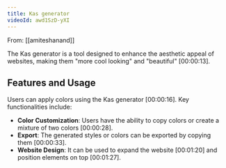 ```yaml
---
title: Kas generator
videoId: awd1SzD-yXI
---
```


From: [[amiteshanand]] <br/> 

The Kas generator is a tool designed to enhance the aesthetic appeal of websites, making them "more cool looking" and "beautiful" <a class="yt-timestamp" data-t="00:00:13">[00:00:13]</a>.

## Features and Usage

Users can apply colors using the Kas generator <a class="yt-timestamp" data-t="00:00:16">[00:00:16]</a>. Key functionalities include:
*   **Color Customization**: Users have the ability to copy colors or create a mixture of two colors <a class="yt-timestamp" data-t="00:00:28">[00:00:28]</a>.
*   **Export**: The generated styles or colors can be exported by copying them <a class="yt-timestamp" data-t="00:00:33">[00:00:33]</a>.
*   **Website Design**: It can be used to expand the website <a class="yt-timestamp" data-t="00:01:20">[00:01:20]</a> and position elements on top <a class="yt-timestamp" data-t="00:01:27">[00:01:27]</a>.